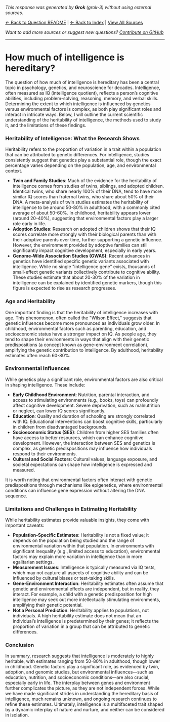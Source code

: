<!-- 
Generated by: grok
Model: grok-3
Prompt type: default
Tools enabled: False
Generated at: 2025-06-28T19:59:06.545506
-->

*This response was generated by **Grok** (grok-3) without using external sources.*

[← Back to Question README](README.md) | [← Back to Index](../README.md) | [View All Sources](../allsources.md)

*Want to add more sources or suggest new questions? [Contribute on GitHub](https://github.com/justinwest/SuggestedSources)*

---

# How much of intelligence is hereditary?

The question of how much of intelligence is hereditary has been a central topic in psychology, genetics, and neuroscience for decades. Intelligence, often measured as IQ (intelligence quotient), reflects a person’s cognitive abilities, including problem-solving, reasoning, memory, and verbal skills. Determining the extent to which intelligence is influenced by genetics versus environmental factors is complex, as both play significant roles and interact in intricate ways. Below, I will outline the current scientific understanding of the heritability of intelligence, the methods used to study it, and the limitations of these findings.

### Heritability of Intelligence: What the Research Shows
Heritability refers to the proportion of variation in a trait within a population that can be attributed to genetic differences. For intelligence, studies consistently suggest that genetics play a substantial role, though the exact percentage varies depending on the population, age, and environmental context. 

- **Twin and Family Studies**: Much of the evidence for the heritability of intelligence comes from studies of twins, siblings, and adopted children. Identical twins, who share nearly 100% of their DNA, tend to have more similar IQ scores than fraternal twins, who share about 50% of their DNA. A meta-analysis of twin studies estimates the heritability of intelligence to be around 50-80% in adulthood, with a commonly cited average of about 50-60%. In childhood, heritability appears lower (around 20-40%), suggesting that environmental factors play a larger role early in life.
- **Adoption Studies**: Research on adopted children shows that their IQ scores correlate more strongly with their biological parents than with their adoptive parents over time, further supporting a genetic influence. However, the environment provided by adoptive families can still significantly impact cognitive development, especially in early years.
- **Genome-Wide Association Studies (GWAS)**: Recent advances in genetics have identified specific genetic variants associated with intelligence. While no single "intelligence gene" exists, thousands of small-effect genetic variants collectively contribute to cognitive ability. These studies estimate that about 20-30% of the variation in intelligence can be explained by identified genetic markers, though this figure is expected to rise as research progresses.

### Age and Heritability
One important finding is that the heritability of intelligence increases with age. This phenomenon, often called the "Wilson Effect," suggests that genetic influences become more pronounced as individuals grow older. In childhood, environmental factors such as parenting, education, and socioeconomic status have a stronger impact on IQ. As people age, they tend to shape their environments in ways that align with their genetic predispositions (a concept known as gene-environment correlation), amplifying the genetic contribution to intelligence. By adulthood, heritability estimates often reach 60-80%.

### Environmental Influences
While genetics play a significant role, environmental factors are also critical in shaping intelligence. These include:
- **Early Childhood Environment**: Nutrition, parental interaction, and access to stimulating environments (e.g., books, toys) can profoundly affect cognitive development. Severe deprivation, such as malnutrition or neglect, can lower IQ scores significantly.
- **Education**: Quality and duration of schooling are strongly correlated with IQ. Educational interventions can boost cognitive skills, particularly in children from disadvantaged backgrounds.
- **Socioeconomic Status (SES)**: Children from higher SES families often have access to better resources, which can enhance cognitive development. However, the interaction between SES and genetics is complex, as genetic predispositions may influence how individuals respond to their environments.
- **Cultural and Social Factors**: Cultural values, language exposure, and societal expectations can shape how intelligence is expressed and measured.

It is worth noting that environmental factors often interact with genetic predispositions through mechanisms like epigenetics, where environmental conditions can influence gene expression without altering the DNA sequence.

### Limitations and Challenges in Estimating Heritability
While heritability estimates provide valuable insights, they come with important caveats:
- **Population-Specific Estimates**: Heritability is not a fixed value; it depends on the population being studied and the range of environmental variation within that population. In environments with significant inequality (e.g., limited access to education), environmental factors may explain more variation in intelligence than in more egalitarian settings.
- **Measurement Issues**: Intelligence is typically measured via IQ tests, which may not capture all aspects of cognitive ability and can be influenced by cultural biases or test-taking skills.
- **Gene-Environment Interaction**: Heritability estimates often assume that genetic and environmental effects are independent, but in reality, they interact. For example, a child with a genetic predisposition for high intelligence may seek out more intellectually stimulating environments, amplifying their genetic potential.
- **Not a Personal Prediction**: Heritability applies to populations, not individuals. A high heritability estimate does not mean that an individual’s intelligence is predetermined by their genes; it reflects the proportion of variation in a group that can be attributed to genetic differences.

### Conclusion
In summary, research suggests that intelligence is moderately to highly heritable, with estimates ranging from 50-80% in adulthood, though lower in childhood. Genetic factors play a significant role, as evidenced by twin, adoption, and genomic studies, but environmental influences—such as education, nutrition, and socioeconomic conditions—are also crucial, especially early in life. The interplay between genes and environment further complicates the picture, as they are not independent forces. While we have made significant strides in understanding the hereditary basis of intelligence, much remains unknown, and ongoing research continues to refine these estimates. Ultimately, intelligence is a multifaceted trait shaped by a dynamic interplay of nature and nurture, and neither can be considered in isolation.